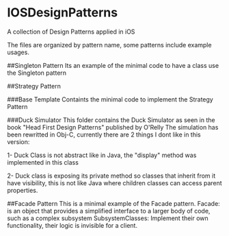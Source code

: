 # IOSDesignPatterns
A collection of Design Patterns applied in iOS

The files are organized by pattern name, some patterns include example usages.

##Singleton Pattern
Its an example of the minimal code to have a class use the Singleton pattern

##Strategy Pattern

###Base Template
Containts the minimal code to implement the Strategy Pattern

###Duck Simulator
This folder contains the Duck Simulator as seen in the book "Head First Design Patterns" published by O'Relly
The simulation has been rewritted in Obj-C, currently there are 2 things I dont like in this version:

1- Duck Class is not abstract like in Java, the "display" method was implemented in this class

2- Duck class is exposing its private method so classes that inherit from it have visibility, this is not like Java where
children classes can access parent properties.

##Facade Pattern
This is a minimal example of the Facade pattern.
Facade: is an object that provides a simplified interface to a larger body of code, such as a complex subsystem
SubsystemClasses: Implement their own functionality, their logic is invisible for a client.
